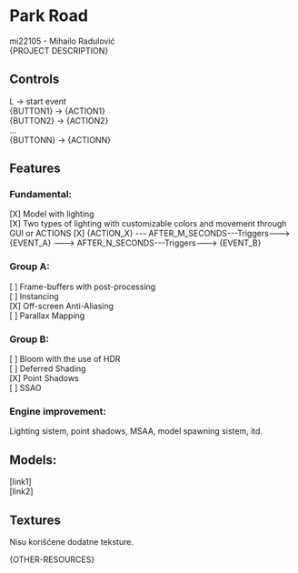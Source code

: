 # Park Road

mi22105 - Mihailo Radulović  
{PROJECT DESCRIPTION}

## Controls

L -> start event  
{BUTTON1} -> {ACTION1}  
{BUTTON2} -> {ACTION2}  
...  
{BUTTONN} -> {ACTIONN}

## Features

### Fundamental:

[X] Model with lighting  
[X] Two types of lighting with customizable colors and movement through GUI or ACTIONS
[X] {ACTION_X} --- AFTER_M_SECONDS---Triggers---> {EVENT_A} ---> AFTER_N_SECONDS---Triggers---> {EVENT_B}

### Group A:

[ ] Frame-buffers with post-processing   
[ ] Instancing  
[X] Off-screen Anti-Aliasing  
[ ] Parallax Mapping

### Group B:

[ ] Bloom with the use of HDR  
[ ] Deferred Shading  
[X] Point Shadows  
[ ] SSAO

### Engine improvement:

Lighting sistem, point shadows, MSAA, model spawning sistem, itd.

## Models:

[link1]  
[link2]

## Textures

Nisu korišćene dodatne teksture.

{OTHER-RESOURCES}
